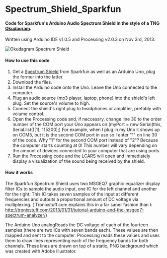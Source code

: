Spectrum_Shield_Sparkfun
========================

#### **Code for Sparkfun's Arduino Audio Spectrum Shield in the style of a TNG [Okudagram](http://en.wikipedia.org/wiki/LCARS).**  
Written using Arduino IDE v1.0.5 and Processing v2.0.3 on Nov 3rd, 2013.

![Okudagram Spectrum Shield](http://i795.photobucket.com/albums/yy232/smolder_bucket/Sparkfun_Okudagram_Spectrum.png)


#### **How to use this code**  
1. Get a [Spectrum Shield](https://www.sparkfun.com/products/10306) from Sparkfun as well as an Arduino Uno, plug the former into the latter.  
2. Download the files.
3. Install the Arduino code onto the Uno. Leave the Uno connected to the computer.  
4. Plug an audio source (mp3 player, laptop, phone) into the shield's left plug. Set the source's volume to high.  
5. Connect the shield's right plug to headphones or amplifier, prefably with volume control.  
6. Open the Processing code and, if neccesary, change line 30 to the order number of the COM port your Uno appears on
(myPort = new Serial(this, Serial.list()[1], 115200);)
For example, when I plug in my Uno it shows up on COM5, but it is the second COM port in use so I enter "1" on line 30
of the code. Why "1" for the second COM port instead of "2"? Because the computer starts counting at 0!
This number will vary depending on the amount of devices connected to your computer that are using ports.  
7. Run the Processing code and the LCARS will open and immediately display a visualization of the sound being received by the shield.  

#### **How it works**  
The Sparkfun Spectrum Shield uses two MSGEQ7 graphic equalizer display filter ICs to sample the audio input,
one IC for the left channel and another for the right. This IC takes seven samples of the input at different frequencies and 
outputs a proportional amount of DC voltage via multiplexing. ( Tronixstuff.com explains this in a far saner fashion than I:
http://tronixstuff.com/2013/01/31/tutorial-arduino-and-the-msgeq7-spectrum-analyzer/)  

The Arduino Uno analogReads the DC voltage of each of the fourteen samples (there are two ICs with seven bands each). 
These values are then mapped and sent to the computer. Processing reads these values and uses them to draw lines representing
each of the frequency bands for both channels. These lines are drawn on top of a static, PNG background which was created
with Adobe Illustrator.
